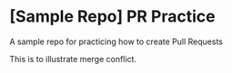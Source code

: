 # [Sample Repo] PR Practice
A sample repo for practicing how to create Pull Requests

This is to illustrate merge conflict.
